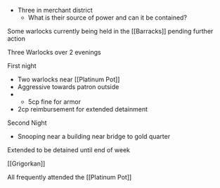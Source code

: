 - Three in merchant district
	- What is their source of power and can it be contained?

Some warlocks currently being held in the [[Barracks]] pending further action

Three Warlocks over 2 evenings

First night
- Two warlocks near [[Platinum Pot]]
- Aggressive towards patron outside
- - 5cp fine for armor
- 2cp reimbursement for extended detainment

Second Night
- Snooping near a building near bridge to gold quarter


Extended to be detained until end of week

[[Grigorkan]] 

All frequently attended the [[Platinum Pot]]




